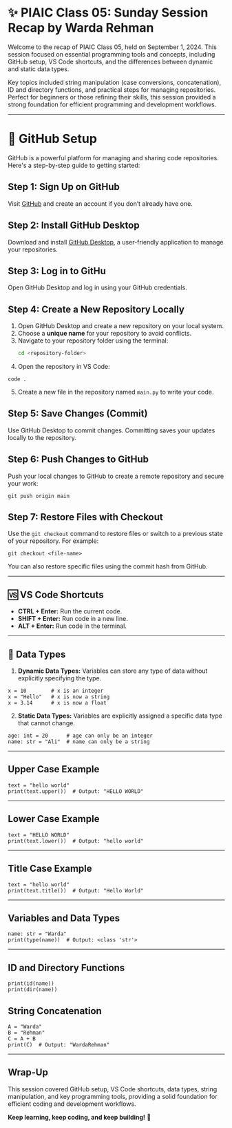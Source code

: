 # ✨ PIAIC Class 05: Sunday Session Recap by Warda Rehman
Welcome to the recap of PIAIC Class 05, held on September 1, 2024. This session focused on essential programming tools and concepts, including GitHub setup, VS Code shortcuts, and the differences between dynamic and static data types.

Key topics included string manipulation (case conversions, concatenation), ID and directory functions, and practical steps for managing repositories. Perfect for beginners or those refining their skills, this session provided a strong foundation for efficient programming and development workflows.

---

# 🚀 GitHub Setup

GitHub is a powerful platform for managing and sharing code repositories. Here's a step-by-step guide to getting started:

## Step 1: Sign Up on GitHub
Visit [GitHub](https://github.com/) and create an account if you don’t already have one.

## Step 2: Install GitHub Desktop
Download and install [GitHub Desktop](https://desktop.github.com/), a user-friendly application to manage your repositories.

## Step 3: Log in to GitHu
Open GitHub Desktop and log in using your GitHub credentials.

## Step 4: Create a New Repository Locally
1. Open GitHub Desktop and create a new repository on your local system.
2. Choose a **unique name** for your repository to avoid conflicts.
3. Navigate to your repository folder using the terminal:
   ```bash
   cd <repository-folder>
   ```
4. Open the repository in VS Code:
```plaintext
code .
```
5. Create a new file in the repository named `main.py` to write your code.

## Step 5: Save Changes (Commit)
Use GitHub Desktop to commit changes. Committing saves your updates locally to the repository.

## Step 6: Push Changes to GitHub
Push your local changes to GitHub to create a remote repository and secure your work:
```plaintext
git push origin main
```
## Step 7: Restore Files with Checkout
Use the `git checkout` command to restore files or switch to a previous state of your repository. For example:
```plaintext
git checkout <file-name>
```
You can also restore specific files using the commit hash from GitHub.

---

## 🆚 VS Code Shortcuts
* **CTRL + Enter:** Run the current code.
* **SHIFT + Enter:** Run code in a new line.
* **ALT + Enter:** Run code in the terminal.

---

## 👾 Data Types
1. **Dynamic Data Types:** Variables can store any type of data without explicitly specifying the type.
```plaintext
x = 10        # x is an integer
x = "Hello"   # x is now a string
x = 3.14      # x is now a float
```
2. **Static Data Types:** Variables are explicitly assigned a specific data type that cannot change.
```plaintext
age: int = 20      # age can only be an integer
name: str = "Ali"  # name can only be a string
```
---

## Upper Case Example
```plaintext
text = "hello world"
print(text.upper())  # Output: "HELLO WORLD"
```
---

## Lower Case Example
```plaintext
text = "HELLO WORLD"
print(text.lower())  # Output: "hello world"
```
---

## Title Case Example
```plaintext
text = "hello world"
print(text.title())  # Output: "Hello World"
```
---

## Variables and Data Types
```plaintext
name: str = "Warda"
print(type(name))  # Output: <class 'str'>
```
---

## ID and Directory Functions
```plaintext
print(id(name))
print(dir(name))
```

## String Concatenation
```plaintext
A = "Warda"
B = "Rehman"
C = A + B
print(C)  # Output: "WardaRehman"
```
---

##  Wrap-Up  
This session covered GitHub setup, VS Code shortcuts, data types, string manipulation, and key programming tools, providing a solid foundation for efficient coding and development workflows.

**Keep learning, keep coding, and keep building!** 🚀
